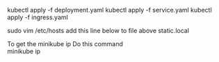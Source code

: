 kubectl apply -f deployment.yaml
kubectl apply -f service.yaml
kubectl apply -f ingress.yaml

sudo vim /etc/hosts
add this line below to file above
<minikube ip> static.local

To get the minikube ip
Do this command   
minikube ip
